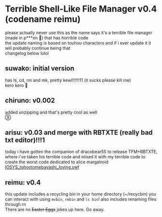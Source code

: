 # Terrible Shell-Like File Manager v0.4 (codename reimu)
please actually never use this as the name says it's a terrible file manager (made in p***on 🤮) that has horrible code  
the update naming is based on touhou characters and if i ever update it it will probably continue being that  
changelog below lolol
## suwako: initial version
has ls, cd, rm and mk, pretty kewl!!!!!!11 (it sucks please kill me)  
kero kero 🐸
## chiruno: v0.002
added unzipping and that's pretty cool as well  
⑨
## arisu: v0.03 and merge with RBTXTE (really bad txt editor)!!!1
today i have gotten the companion of dracobear55 to release TFM+RBTXTE, where i've taken his terrible code and mixed it with my terrible code to create the worst code dedicated to alice margatroid  
[IOSYS_tohootomebayashi_loving.swf](https://kaisernet.org/crypt/flash/otaku/IOSYS_tohootomebayashi_loving.swf)
## reimu: v0.4
this update includes a recycling bin in your home directory (~/recycbin) you can interact with using `mvbin`, `rmbin` and `ls bin`! also includes renaming files through rn  
There are no ~~Easter Eggs~~ jokes up here. Go away.

